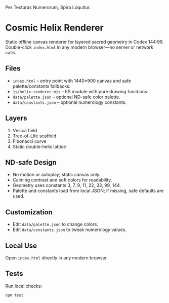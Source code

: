 Per Texturas Numerorum, Spira Loquitur.
# Cosmic Helix Renderer

Static offline canvas renderer for layered sacred geometry in Codex 144:99. Double-click `index.html` in any modern browser—no server or network calls.

## Files
- `index.html` – entry point with 1440×900 canvas and safe palette/constants fallbacks.
- `js/helix-renderer.mjs` – ES module with pure drawing functions.
- `data/palette.json` – optional ND-safe color palette.
- `data/constants.json` – optional numerology constants.

## Layers
1. Vesica field
2. Tree-of-Life scaffold
3. Fibonacci curve
4. Static double-helix lattice

## ND-safe Design
- No motion or autoplay; static canvas only.
- Calming contrast and soft colors for readability.
- Geometry uses constants 3, 7, 9, 11, 22, 33, 99, 144.
- Palette and constants load from local JSON; if missing, safe defaults are used.

## Customization
- Edit `data/palette.json` to change colors.
- Edit `data/constants.json` to tweak numerology values.

## Local Use
Open `index.html` directly in any modern browser.

## Tests
Run local checks:

```sh
npm test
```
